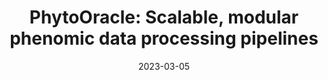 ---
title: "PhytoOracle: Scalable, modular phenomic data processing pipelines"
collection: publications
date: 2023-03-05
permalink: /publication/2023-PhytoOracle
venue: 'Frontiers in Plant Science <b>[Impact Factor 6.6]</b>'
# paperurl: 'https://emmanuelgonz.github.io/files/fpls-14-1112973.pdf'
link: 'https://doi.org/10.3389/fpls.2023.1112973'
citation: '<b>Gonzalez, E.M.</b>, Zarei, A., Hendler, N., Simmons, T., Zarei, A., Demieville, J., et al. (2023). PhytoOracle: Scalable, modular phenomics data processing pipelines. Front Plant Sci 14, 684. doi: 10.3389/FPLS.2023.1112973.'
---